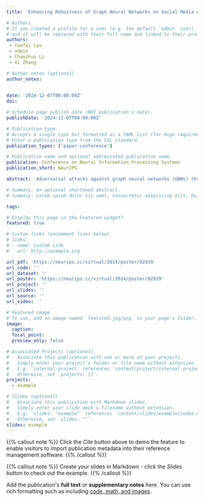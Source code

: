 ```yaml
---
title: 'Enhancing Robustness of Graph Neural Networks on Social Media with Explainable Inverse Reinforcement Learning'

# Authors
# If you created a profile for a user (e.g. the default `admin` user), write the username (folder name) here
# and it will be replaced with their full name and linked to their profile.
authors: 
 - Yuefei Lyu
 - admin
 - Chaozhuo Li
 - Xi Zhang  

# Author notes (optional)
author_notes: 
  

date: '2024-12-07T00:00:00Z'
doi: 

# Schedule page publish date (NOT publication's date).
publishDate: '2024-12-07T00:00:00Z'

# Publication type.
# Accepts a single type but formatted as a YAML list (for Hugo requirements).
# Enter a publication type from the CSL standard.
publication_types: ['paper-conference']

# Publication name and optional abbreviated publication name.
publication: Conference on Neural Information Processing Systems
publication_short: NeurIPS

abstract: 'Adversarial attacks against graph neural networks (GNNs) through perturbations of the graph structure are increasingly common in social network tasks like rumor detection. Social media platforms capture diverse attack sequence samples through both machine and manual screening processes. Investigating effective ways to leverage these adversarial samples to bolster robustness is imperative. We enhance a maximum entropy inverse reinforcement learning method with a mixture-of-experts approach to address multi-source graph adversarial attacks. This method reconstructs the attack policy, integrating various attack models and offering feature-level explanations, subsequently generating additional adversarial samples to fortify the robustness of detection models. We devise precise sample guidance and a bidirectional update mechanism to mitigate the deviation resulting from imprecise feature representation and negative sampling within the expansive action space of social graphs, while also expediting policy learning. We take rumor detector as an example targeted GNNs model on real-world rumor datasets. By utilizing a small subset of samples generated by various graph adversarial attack methods, we reconstruct the attack policy, closely approximating the performance of the original attack method. We validate that samples generated by the learned policy enhance model robustness through adversarial training and data augmentation.'

# Summary. An optional shortened abstract.
# summary: Lorem ipsum dolor sit amet, consectetur adipiscing elit. Duis posuere tellus ac convallis placerat. Proin tincidunt magna sed ex sollicitudin condimentum.

tags: 

# Display this page in the Featured widget?
featured: true

# Custom links (uncomment lines below)
# links:
# - name: Custom Link
#   url: http://example.org

url_pdf: 'https://neurips.cc/virtual/2024/poster/92939'
url_code: ''
url_dataset: ''
url_poster: 'https://neurips.cc/virtual/2024/poster/92939'
url_project: ''
url_slides: ''
url_source: ''
url_video: ''

# Featured image
# To use, add an image named `featured.jpg/png` to your page's folder.
image:
  caption: 
  focal_point: 
  preview_only: false

# Associated Projects (optional).
#   Associate this publication with one or more of your projects.
#   Simply enter your project's folder or file name without extension.
#   E.g. `internal-project` references `content/project/internal-project/index.md`.
#   Otherwise, set `projects: []`.
projects:
  - example

# Slides (optional).
#   Associate this publication with Markdown slides.
#   Simply enter your slide deck's filename without extension.
#   E.g. `slides: "example"` references `content/slides/example/index.md`.
#   Otherwise, set `slides: ""`.
slides: example
---
```


{{% callout note %}}
Click the _Cite_ button above to demo the feature to enable visitors to import publication metadata into their reference management software.
{{% /callout %}}

{{% callout note %}}
Create your slides in Markdown - click the _Slides_ button to check out the example.
{{% /callout %}}

Add the publication's **full text** or **supplementary notes** here. You can use rich formatting such as including [code, math, and images](https://docs.hugoblox.com/content/writing-markdown-latex/).

